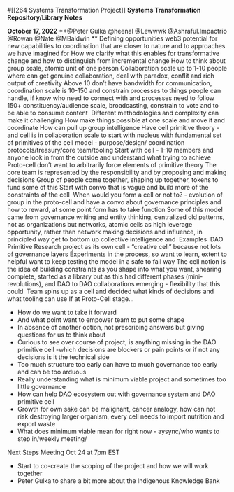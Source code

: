 #[[264 Systems Transformation Project]] 
**Systems Transformation Repository/Library Notes**







**October 17, 2022**
**@Peter Gulka @heenal @Lewwwk @Ashraful.Impactrio @Rowan  @Nate @MBaldwin **
Defining opportunities web3 potential for new capabilities to coordination that are closer to nature and to approaches we have imagined for
How we clarify what this enables for transformative change and how to distinguish from incremental change
How to think about group scale, atomic unit of one person
Collaboration scale up to 1-10 people where can get genuine collaboration, deal with paradox, conflit and rich output of creativity
Above 10 don’t have bandwidth for communication, coordination scale is 10-150 and constrain processes to things people can handle, if know who need to connect with and processes need to follow
150+ constituency/audience scale, broadcasting, constrain to vote and to be able to consume content 
Different methodologies and complexity can make it challenging
How make things possible at one scale and move it and coordinate
How can pull up group intelligence
Have cell primitive theory - and cell is in collaboration scale to start with nucleus with fundamental set of primitives of the cell model - purpose/design/ coordination protocols/treasury/core team/tooling
Start with cell - 1-10 members and anyone look in from the outside and understand what trying to achieve 
Proto-cell don’t want to arbitrarily force elements of primitive theory
The core team is represented by the responsibility and by proposing and making decisions
Group of people come together, shaping up together, tokens to fund some of this
Start with convo that is vague and build more of the constraints of the cell 
When would you form a cell or not to? - evolution of group in the proto-cell and have a convo about governance principles and how to reward, at some point form has to take function
Some of this model came from governance writing and entity thinking, centralized old patterns, not as organizations but networks, atomic cells as high leverage opportunity, rather than network making decisions and influence, in principled way get to bottom up collective intelligence and 
Examples 
DAO Primitive Research project as its own cell - “creative cell” because not lots of governance layers
Experiments in the process, so want to learn, extent to helpful want to keep testing the model in a safe to fail way
The cell notion is the idea of building constraints as you shape into what you want, shearing complete, started as a library but as this had different phases (mini-revolutions), and DAO to DAO collaborations emerging - flexibility that this could 
Team spins up as a cell and decided what kinds of decisions and what tooling can use
If at Proto-Cell stage…
- How do we want to take it forward
- And what point want to empower team to put some shape
- In absence of another option, not prescribing answers but giving questions for us to think about 
- Curious to see over course of project, is anything missing in the DAO primitive cell -which decisions are blockers or pain points or if not any decisions is it the technical side
- Too much structure too early can have to much governance too early and can be too arduous
- Really understanding what is minimum viable project and sometimes too little governance
- How can help DAO ecosystem out with governance system and DAO primitive cell
- Growth for own sake can be malignant, cancer analogy, how can not risk destroying larger organism, every cell needs to import nutrition and export waste 
- What does minimum viable mean for right now - aysync/who wants to step in/weekly meeting/

Next Steps
Meeting Oct 24 at 7pm EST
- Start to co-create the scoping of the project and how we will work together
- Peter Gulka to share a bit more about the Indigenous Knowledge Bank 
